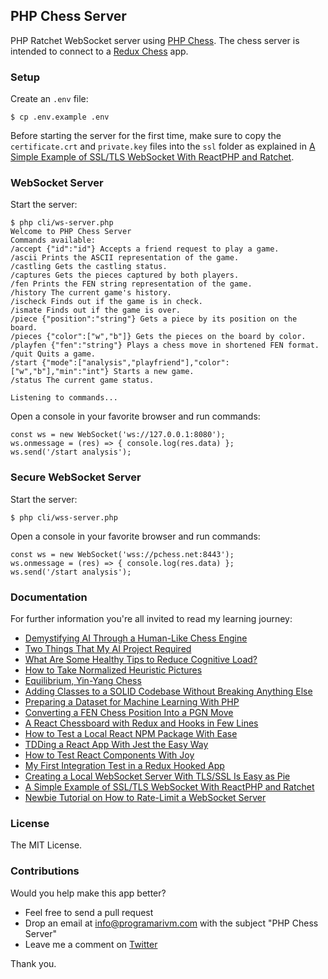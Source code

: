 ## PHP Chess Server

PHP Ratchet WebSocket server using [PHP Chess](https://github.com/programarivm/php-chess). The chess server is intended to connect to a [Redux Chess](https://github.com/programarivm/redux-chess) app.

### Setup

Create an `.env` file:

    $ cp .env.example .env

Before starting the server for the first time, make sure to copy the `certificate.crt` and `private.key` files into the `ssl` folder as explained in [A Simple Example of SSL/TLS WebSocket With ReactPHP and Ratchet](https://medium.com/geekculture/a-simple-example-of-ssl-tls-websocket-with-reactphp-and-ratchet-e03be973f521).

### WebSocket Server

Start the server:

	$ php cli/ws-server.php
    Welcome to PHP Chess Server
    Commands available:
    /accept {"id":"id"} Accepts a friend request to play a game.
    /ascii Prints the ASCII representation of the game.
    /castling Gets the castling status.
    /captures Gets the pieces captured by both players.
    /fen Prints the FEN string representation of the game.
    /history The current game's history.
    /ischeck Finds out if the game is in check.
    /ismate Finds out if the game is over.
    /piece {"position":"string"} Gets a piece by its position on the board.
    /pieces {"color":["w","b"]} Gets the pieces on the board by color.
    /playfen {"fen":"string"} Plays a chess move in shortened FEN format.
    /quit Quits a game.
    /start {"mode":["analysis","playfriend"],"color":["w","b"],"min":"int"} Starts a new game.
    /status The current game status.

    Listening to commands...


Open a console in your favorite browser and run commands:

    const ws = new WebSocket('ws://127.0.0.1:8080');
    ws.onmessage = (res) => { console.log(res.data) };
    ws.send('/start analysis');

### Secure WebSocket Server

Start the server:

	$ php cli/wss-server.php

Open a console in your favorite browser and run commands:

    const ws = new WebSocket('wss://pchess.net:8443');
    ws.onmessage = (res) => { console.log(res.data) };
    ws.send('/start analysis');

### Documentation

For further information you're all invited to read my learning journey:

- [Demystifying AI Through a Human-Like Chess Engine](https://medium.com/geekculture/demystifying-ai-through-a-human-like-chess-engine-5f71e3896cc9)
- [Two Things That My AI Project Required](https://medium.com/geekculture/two-things-that-my-ai-project-required-50000297053b)
- [What Are Some Healthy Tips to Reduce Cognitive Load?](https://medium.com/geekculture/what-are-some-healthy-tips-to-reduce-cognitive-load-4f91b695a3cb)
- [How to Take Normalized Heuristic Pictures](https://medium.com/geekculture/how-to-take-normalized-heuristic-pictures-79ca0df4cdec)
- [Equilibrium, Yin-Yang Chess](https://medium.com/geekculture/equilibrium-yin-yang-chess-292e044be46b)
- [Adding Classes to a SOLID Codebase Without Breaking Anything Else](https://medium.com/geekculture/adding-classes-to-a-solid-codebase-without-breaking-anything-else-99e6c5a5f3e4)
- [Preparing a Dataset for Machine Learning With PHP](https://ai.plainenglish.io/preparing-a-dataset-for-machine-learning-with-php-fd68dd85187e)
- [Converting a FEN Chess Position Into a PGN Move](https://medium.com/geekculture/converting-a-fen-chess-position-into-a-pgn-move-4a278d81b21f)
- [A React Chessboard with Redux and Hooks in Few Lines](https://medium.com/geekculture/a-react-chessboard-with-redux-and-hooks-in-few-lines-6009cb724bb)
- [How to Test a Local React NPM Package With Ease](https://javascript.plainenglish.io/testing-a-local-react-npm-package-with-ease-7d0668676ddb)
- [TDDing a React App With Jest the Easy Way](https://medium.com/geekculture/tdding-a-react-app-with-jest-the-easy-way-8ddb64aeaba6)
- [How to Test React Components With Joy](https://javascript.plainenglish.io/looking-forward-to-testing-react-components-with-joy-5bb3f86c21d7)
- [My First Integration Test in a Redux Hooked App](https://programarivm.medium.com/my-first-integration-test-in-a-redux-hooked-app-3b189addd46e)
- [Creating a Local WebSocket Server With TLS/SSL Is Easy as Pie](https://medium.com/geekculture/creating-a-local-websocket-server-with-tls-ssl-is-easy-as-pie-de1a2ef058e0)
- [A Simple Example of SSL/TLS WebSocket With ReactPHP and Ratchet](https://medium.com/geekculture/a-simple-example-of-ssl-tls-websocket-with-reactphp-and-ratchet-e03be973f521)
- [Newbie Tutorial on How to Rate-Limit a WebSocket Server](https://medium.com/geekculture/newbie-tutorial-on-how-to-rate-limit-a-websocket-server-8e28642ad5ff)

### License

The MIT License.

### Contributions

Would you help make this app better?

- Feel free to send a pull request
- Drop an email at info@programarivm.com with the subject "PHP Chess Server"
- Leave me a comment on [Twitter](https://twitter.com/programarivm)

Thank you.
